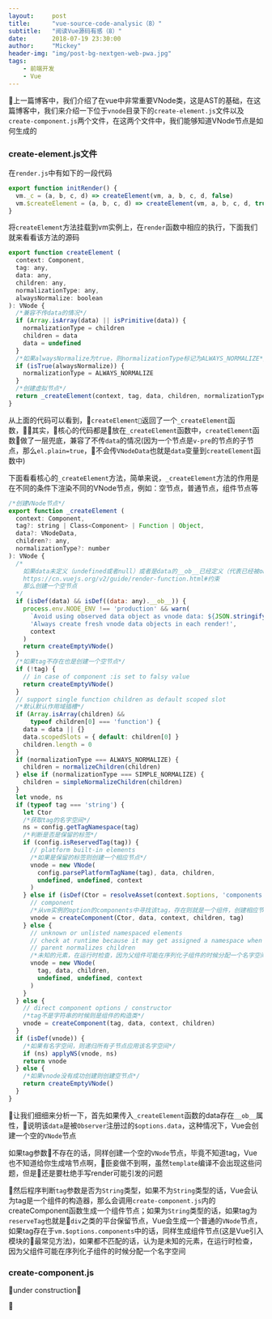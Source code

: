 ```yaml
---
layout:     post
title:      "vue-source-code-analysic（8）"
subtitle:   "阅读Vue源码有感（8）"
date:       2018-07-19 23:30:00
author:     "Mickey"
header-img: "img/post-bg-nextgen-web-pwa.jpg"
tags:
    - 前端开发
    - Vue
---
```


上一篇博客中，我们介绍了在vue中非常重要VNode类，这是AST的基础，在这篇博客中，我们来介绍一下位于`vnode`目录下的`create-element.js`文件以及`create-component.js`两个文件，在这两个文件中，我们能够知道VNode节点是如何生成的

### create-element.js文件

在`render.js`中有如下的一段代码

```js
export function initRender() {
  vm._c = (a, b, c, d) => createElement(vm, a, b, c, d, false)
  vm.$createElement = (a, b, c, d) => createElement(vm, a, b, c, d, true)
}
```

将`createElement`方法挂载到vm实例上，在`render`函数中相应的执行，下面我们就来看看该方法的源码

```js
export function createElement (
  context: Component,
  tag: any,
  data: any,
  children: any,
  normalizationType: any,
  alwaysNormalize: boolean
): VNode {
  /*兼容不传data的情况*/
  if (Array.isArray(data) || isPrimitive(data)) {
    normalizationType = children
    children = data
    data = undefined
  }
  /*如果alwaysNormalize为true，则normalizationType标记为ALWAYS_NORMALIZE*/
  if (isTrue(alwaysNormalize)) {
    normalizationType = ALWAYS_NORMALIZE
  }
  /*创建虚拟节点*/
  return _createElement(context, tag, data, children, normalizationType)
}
```

从上面的代码可以看到，`createElement`返回了一个`_createElement`函数，其实，核心的代码都是放在`_createElement`函数中，`createElement`函数做了一层兜底，兼容了不传`data`的情况(因为一个节点是`v-pre`的节点的子节点，那么`el.plain=true`，不会传`VNodeData`也就是`data`变量到`createElement`函数中)

下面看看核心的`_createElement`方法，简单来说，`_createElement`方法的作用是在不同的条件下渲染不同的VNode节点，例如：空节点，普通节点，组件节点等

```js
/*创建VNode节点*/
export function _createElement (
  context: Component,
  tag?: string | Class<Component> | Function | Object,
  data?: VNodeData,
  children?: any,
  normalizationType?: number
): VNode {
  /*
    如果data未定义（undefined或者null）或者是data的__ob__已经定义（代表已经被observed，上面绑定了Oberver对象），
    https://cn.vuejs.org/v2/guide/render-function.html#约束
    那么创建一个空节点
  */
  if (isDef(data) && isDef((data: any).__ob__)) {
    process.env.NODE_ENV !== 'production' && warn(
      `Avoid using observed data object as vnode data: ${JSON.stringify(data)}\n` +
      'Always create fresh vnode data objects in each render!',
      context
    )
    return createEmptyVNode()
  }
  /*如果tag不存在也是创建一个空节点*/
  if (!tag) {
    // in case of component :is set to falsy value
    return createEmptyVNode()
  }
  // support single function children as default scoped slot
  /*默认默认作用域插槽*/
  if (Array.isArray(children) &&
      typeof children[0] === 'function') {
    data = data || {}
    data.scopedSlots = { default: children[0] }
    children.length = 0
  }
  if (normalizationType === ALWAYS_NORMALIZE) {
    children = normalizeChildren(children)
  } else if (normalizationType === SIMPLE_NORMALIZE) {
    children = simpleNormalizeChildren(children)
  }
  let vnode, ns
  if (typeof tag === 'string') {
    let Ctor
    /*获取tag的名字空间*/
    ns = config.getTagNamespace(tag)
    /*判断是否是保留的标签*/
    if (config.isReservedTag(tag)) {
      // platform built-in elements
      /*如果是保留的标签则创建一个相应节点*/
      vnode = new VNode(
        config.parsePlatformTagName(tag), data, children,
        undefined, undefined, context
      )
    } else if (isDef(Ctor = resolveAsset(context.$options, 'components', tag))) {
      // component
      /*从vm实例的option的components中寻找该tag，存在则就是一个组件，创建相应节点，Ctor为组件的构造类*/
      vnode = createComponent(Ctor, data, context, children, tag)
    } else {
      // unknown or unlisted namespaced elements
      // check at runtime because it may get assigned a namespace when its
      // parent normalizes children
      /*未知的元素，在运行时检查，因为父组件可能在序列化子组件的时候分配一个名字空间*/
      vnode = new VNode(
        tag, data, children,
        undefined, undefined, context
      )
    }
  } else {
    // direct component options / constructor
    /*tag不是字符串的时候则是组件的构造类*/
    vnode = createComponent(tag, data, context, children)
  }
  if (isDef(vnode)) {
    /*如果有名字空间，则递归所有子节点应用该名字空间*/
    if (ns) applyNS(vnode, ns)
    return vnode
  } else {
    /*如果vnode没有成功创建则创建空节点*/
    return createEmptyVNode()
  }
}
```

让我们细细来分析一下，首先如果传入`_createElement`函数的data存在`__ob__`属性，说明该`data`是被`Observer`注册过的`$options.data`，这种情况下，Vue会创建一个空的`VNode`节点

如果tag参数不存在的话，同样创建一个空的`VNode`节点，毕竟不知道tag，Vue也不知道给你生成啥节点啊，臣妾做不到啊，虽然`template`编译不会出现这些问题，但是还是要杜绝手写render可能引发的问题

然后程序判断`tag`参数是否为`String`类型，如果不为`String`类型的话，Vue会认为tag是一个组件的构造器，那么会调用`create-component.js`内的createComponent函数生成一个组件节点；如果为`String`类型的话，如果tag为`reserveTag`也就是`div`之类的平台保留节点，Vue会生成一个普通的`VNode`节点，如果tag存在于`vm.$options.components`中的话，同样生成组件节点(这是Vue引入模块的最常见方法)，如果都不匹配的话，认为是未知的元素，在运行时检查，因为父组件可能在序列化子组件的时候分配一个名字空间

### create-component.js

🚧under construction🚧


